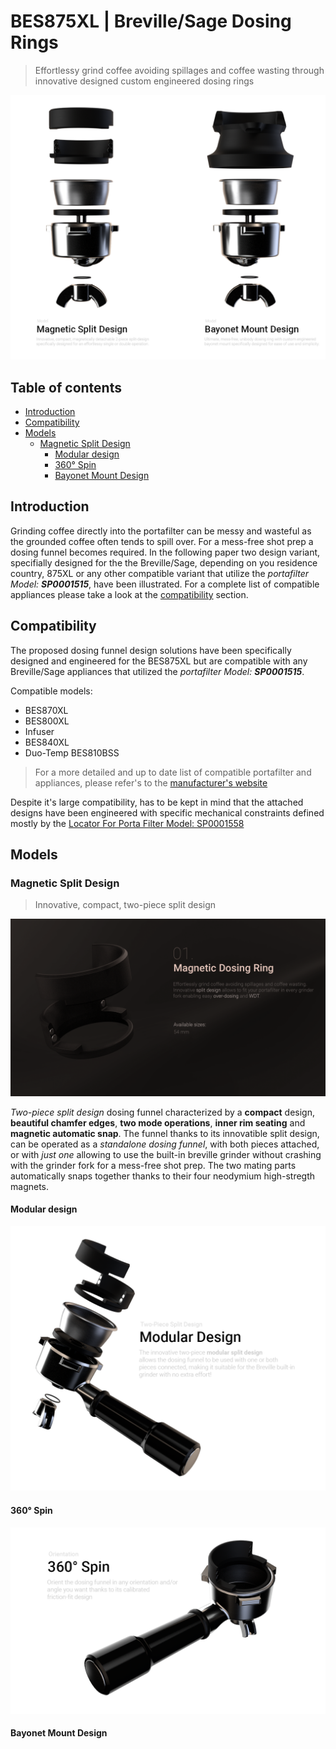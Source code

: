 # BES875XL | Breville/Sage Dosing Rings <!-- omit in toc -->
> Effortlessy grind coffee avoiding spillages and coffee wasting through innovative designed custom engineered dosing rings

<span style="display:block;text-align:center">
    <img src="./assets/bes875xl-dosing-rings-comparison-front.png" alt="Breville/Sage Dosing Rings Model Comparison">
</span>

## Table of contents <!-- omit in toc -->
- [Introduction](#introduction)
- [Compatibility](#compatibility)
- [Models](#models)
  - [Magnetic Split Design](#magnetic-split-design)
    - [Modular design](#modular-design)
    - [360° Spin](#360%c2%b0-spin)
    - [Bayonet Mount Design](#bayonet-mount-design)

## Introduction

Grinding coffee directly into the portafilter can be messy and wasteful  as the grounded coffee often tends to spill over. For a mess-free shot prep a dosing funnel becomes required. In the following paper two design variant, specifially designed for the the Breville/Sage, depending on you residence country, 875XL or any other compatible variant that utilize the _portafilter Model: __SP0001515___, have been illustrated. For a complete list of compatible appliances please take a look at the [compatibility](#compatibility) section.

## Compatibility

The proposed dosing funnel design solutions have been specifically designed and engineered for the BES875XL but are compatible with any Breville/Sage appliances that utilized the _portafilter Model: __SP0001515___.

Compatible models:
* BES870XL
* BES800XL
* Infuser
* BES840XL
* Duo-Temp BES810BSS

> For a more detailed and up to date list of compatible portafilter and appliances, please refer's to the [manufacturer's website](https://www.breville.com/us/en/parts-accessories/parts/sp0001515.html)

Despite it's large compatibility, has to be kept in mind that the attached designs have been engineered with specific mechanical constraints defined mostly by the [Locator For Porta Filter Model: SP0001558]((https://www.ereplacementparts.com/locator-for-porta-filter-p-1810332.html?osCsid=m8t7f3h5rjta44luisd92trhb4))

## Models

### Magnetic Split Design
> Innovative, compact, two-piece split design

<span style="display:block;text-align:center">
    <img src="./assets/bes875xl-dosing-rings-r3smd-illustration01.png" alt="Breville/Sage Dosing Rings Magnetic split design illustration">
</span>

_Two-piece split design_ dosing funnel characterized by a __compact__ design, __beautiful chamfer edges__, __two mode operations__, __inner rim seating__ and __magnetic automatic snap__. The funnel thanks to its innovatible split design, can be operated as a _standalone dosing funnel_, with both pieces attached, or with _just one_ allowing to use the built-in breville grinder without crashing with the grinder fork for a mess-free shot prep. The two mating parts automatically snaps together thanks to their four neodymium high-stregth magnets.

#### Modular design

<span style="display:block;text-align:center">
    <img src="./assets/bes875xl-dosing-rings-r3smd-feature01.png" alt="Breville/Sage Dosing Rings Magnetic split design illustration - modularity">
</span>

#### 360° Spin

<span style="display:block;text-align:center">
    <img src="./assets/bes875xl-dosing-rings-r3smd-feature02.png" alt="Breville/Sage Dosing Rings Magnetic split design illustration - 360° spin">
</span>

#### Bayonet Mount Design